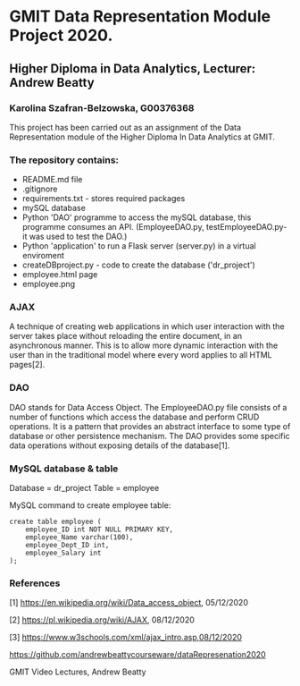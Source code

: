 # GMIT Data Representation Module Project 2020.
## Higher Diploma in Data Analytics, Lecturer: Andrew Beatty
### Karolina Szafran-Belzowska, G00376368

This project has been carried out as an assignment of the Data Representation module of the Higher Diploma In Data Analytics at GMIT.

### The repository contains:


- README.md file
- .gitignore
- requirements.txt - stores required packages 
- mySQL database
- Python 'DAO' programme to access the mySQL database, this programme consumes an API. (EmployeeDAO.py, testEmployeeDAO.py- it was used to test the DAO.)
- Python 'application' to run a Flask server (server.py) in a virtual enviroment
- createDBproject.py - code to create the database ('dr_project')
- employee.html page 
- employee.png


### AJAX
A technique of creating web applications in which user interaction with the server takes place without reloading the entire document, in an asynchronous manner. This is to allow more dynamic interaction with the user than in the traditional model where every word applies to all HTML pages[2].
### DAO
DAO stands for Data Access Object. The EmployeeDAO.py file consists of a number of functions which access the database and perform CRUD operations. 
It is a pattern that provides an abstract interface to some type of database or other persistence mechanism. The DAO provides some specific data operations without exposing details of the database[1].

###

### MySQL database & table
Database = dr_project
Table = employee

MySQL command to create employee table:
```
create table employee (
    employee_ID int NOT NULL PRIMARY KEY,
    employee_Name varchar(100),
    employee_Dept_ID int,
    employee_Salary int
);
```







### References
[1] https://en.wikipedia.org/wiki/Data_access_object, 05/12/2020

[2] https://pl.wikipedia.org/wiki/AJAX, 08/12/2020

[3] https://www.w3schools.com/xml/ajax_intro.asp,08/12/2020

https://github.com/andrewbeattycourseware/dataRepresenation2020

GMIT Video Lectures, Andrew Beatty
